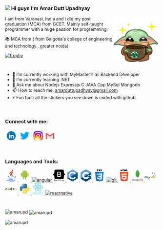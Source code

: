 ### <img src="https://raw.githubusercontent.com/iampavangandhi/iampavangandhi/master/gifs/Hi.gif" width="30px"> Hi guys I'm Amar Dutt Upadhyay
<img align='right' src='https://github.com/amarupd/textutils/blob/master/src/baby-yoda.gif' width=150 height=150>
I am from Varanasi, India and i did my post graduation (MCA) from GCET.
Mainly self-taught programmer with a huge passion for programming.


📚 MCA from ( from Galgotia's college of engineering and technology , greater noida)
<br>

[![trophy](https://github-profile-trophy.vercel.app/?username=amarupd&margin-w=15)](https://github.com/amarupd/github-profile-trophy)

<br>

- 🔭 I’m currently working with MyMaster11 as Backend Developer
- 🌱 I’m currently learning .NET
- 💬 Ask me about Nodejs Expressjs C JAVA Cpp MySql Mongodb
- 📫 How to reach me: amarduttupadhyay@gmail.com
- ⚡ Fun fact: all the stickers you see down is coded with github.


<br>

<h3 align="left">Connect with me:</h3>
<p align="left">
<a href="https://www.linkedin.com/in/amar-upd/" target="blank"><img align="center" src="https://github.com/amarupd/textutils/blob/master/src/372102050_LINKEDIN_ICON_TRANSPARENT_400.gif" alt="amarupd" height="40" width="40" /></a>
<a href="https://twitter.com/amar_upd" target="blank"><img align="center" src="https://github.com/amarupd/textutils/blob/master/src/icons8-twitter.gif" alt="amarupd" height="40" width="40" /></a>
  <a href="https://www.instagram.com/amar_upd/" target="blank"><img align="center" src="https://github.com/amarupd/textutils/blob/master/src/icons8-instagram.gif" alt="amarupd" height="40" width="40" /></a>
  <a href="mailto:amarduttupadhyay@gmail.com" target="blank"><img align="center" src="https://github.com/amarupd/textutils/blob/master/src/icons8-gmail-logo.gif" alt="amarupd" height="30" width="30" /></a>
</p>
<br>

<h3 align="left">Languages and Tools:</h3>
<p align="left">
    <a href="https://www.w3schools.com/java/" target="_blank" rel="noreferrer"><img src="https://github.com/amarupd/textutils/blob/master/src/java.png" alt="java" width="40" height="40"/> </a>
     <a href="https://developer.android.com" target="_blank" rel="noreferrer"><img src="https://raw.githubusercontent.com/devicons/devicon/master/icons/android/android-original-wordmark.svg" alt="android" width="40" height="40"/> </a>
     <a href="https://angular.io" target="_blank" rel="noreferrer"> <img src="https://angular.io/assets/images/logos/angular/angular.svg" alt="angular" width="40" height="40"/> </a> 
     <a href="https://getbootstrap.com" target="_blank" rel="noreferrer"> <img src="https://raw.githubusercontent.com/devicons/devicon/master/icons/bootstrap/bootstrap-plain-wordmark.svg" alt="bootstrap" width="40" height="40"/> </a> 
     <a href="https://www.cprogramming.com/" target="_blank" rel="noreferrer"> <img src="https://raw.githubusercontent.com/devicons/devicon/master/icons/c/c-original.svg" alt="c" width="40" height="40"/> </a> 
     <a href="https://www.w3schools.com/cpp/" target="_blank" rel="noreferrer"> <img src="https://raw.githubusercontent.com/devicons/devicon/master/icons/cplusplus/cplusplus-original.svg" alt="cplusplus" width="40" height="40"/> </a> 
     <a href="https://www.w3schools.com/css/" target="_blank" rel="noreferrer"> <img src="https://raw.githubusercontent.com/devicons/devicon/master/icons/css3/css3-original-wordmark.svg" alt="css3" width="40" height="40"/> </a> 
     <a href="https://git-scm.com/" target="_blank" rel="noreferrer"> <img src="https://www.vectorlogo.zone/logos/git-scm/git-scm-icon.svg" alt="git" width="40" height="40"/> </a> 
     <a href="https://www.w3.org/html/" target="_blank" rel="noreferrer"> <img src="https://raw.githubusercontent.com/devicons/devicon/master/icons/html5/html5-original-wordmark.svg" alt="html5" width="40" height="40"/> </a> 
     <a href="https://www.mongodb.com/" target="_blank" rel="noreferrer"> <img src="https://raw.githubusercontent.com/devicons/devicon/master/icons/mongodb/mongodb-original-wordmark.svg" alt="mongodb" width="40" height="40"/> </a> 
     <a href="https://www.mysql.com/" target="_blank" rel="noreferrer"> <img src="https://raw.githubusercontent.com/devicons/devicon/master/icons/mysql/mysql-original-wordmark.svg" alt="mysql" width="40" height="40"/> </a> 
     <a href="https://nodejs.org" target="_blank" rel="noreferrer"> <img src="https://raw.githubusercontent.com/devicons/devicon/master/icons/nodejs/nodejs-original-wordmark.svg" alt="nodejs" width="40" height="40"/> </a> 
     <a href="https://www.python.org" target="_blank" rel="noreferrer"> <img src="https://raw.githubusercontent.com/devicons/devicon/master/icons/python/python-original.svg" alt="python" width="40" height="40"/> </a> 
     <a href="https://reactjs.org/" target="_blank" rel="noreferrer"> <img src="https://raw.githubusercontent.com/devicons/devicon/master/icons/react/react-original-wordmark.svg" alt="react" width="40" height="40"/> </a> 
     <a href="https://reactnative.dev/" target="_blank" rel="noreferrer"> <img src="https://reactnative.dev/img/header_logo.svg" alt="reactnative" width="40" height="40"/> </a> </p>

<br>

<p><img align="left" src="https://github-readme-stats.vercel.app/api/top-langs?username=amarupd&show_icons=true&locale=en&layout=compact" alt="amarupd" /></p>

<p>&nbsp;<img align="center" src="https://github-readme-stats.vercel.app/api?username=amarupd&show_icons=true&locale=en" alt="amarupd" /></p>

<p><img align="center" src="https://github-readme-streak-stats.herokuapp.com/?user=amarupd&" alt="amarupd" /></p>
